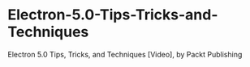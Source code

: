 # Electron-5.0-Tips-Tricks-and-Techniques

Electron 5.0 Tips, Tricks, and Techniques [Video], by Packt Publishing
